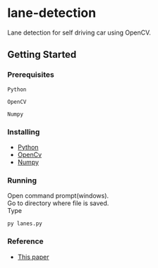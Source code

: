 # lane-detection
Lane detection for self driving car using OpenCV.
## Getting Started
### Prerequisites
```
Python
```
```
OpenCV
```
```
Numpy
```
### Installing
* [Python](https://www.python.org/downloads/)</br>
* [OpenCv](https://pypi.org/project/opencv-python/)</br>
* [Numpy](https://pypi.org/project/numpy/)</br>
### Running
Open command prompt(windows).</br>
Go to directory where file is saved.</br>
Type</br>
```
py lanes.py
```
### Reference
* [This paper](https://github.com/jashandhillon1/lane-detection/blob/master/IJIP-1114.pdf)



